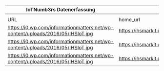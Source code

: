 |IoTNumb3rs Datenerfassung|||||||||||
| ---- | ---- | ---- | ---- | ---- | ---- | ---- | ---- | ---- | ---- | ---- |
||||||||||||
|URL|home_url|filename|device_class|device_count|market_class|market_volume|prognosis_year|publication_year|authorship_class|Dropbox folder|
|https://i0.wp.com/informationmatters.net/wp-content/uploads/2016/05/IHSIoT.jpg|https://ihsmarkit.com/industry/telecommunications.html|file9_IHSIoT.jpg|installed base|15410000000|||2015|--------|expert|Pattoho/20190115-1503|
|https://i0.wp.com/informationmatters.net/wp-content/uploads/2016/05/IHSIoT.jpg|https://ihsmarkit.com/industry/telecommunications.html|file9_IHSIoT.jpg|installed base|30730000000|||2015|--------|expert|Pattoho/20190115-1503|
|https://i0.wp.com/informationmatters.net/wp-content/uploads/2016/05/IHSIoT.jpg|https://ihsmarkit.com/industry/telecommunications.html|file9_IHSIoT.jpg|installed base|75440000000|||2015|--------|expert|Pattoho/20190115-1503|

